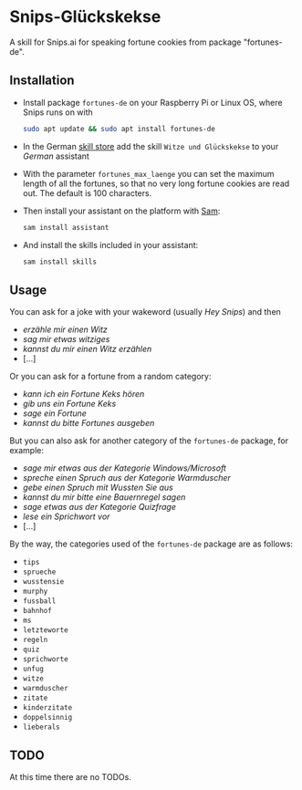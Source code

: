 # Snips-Glückskekse
A skill for Snips.ai for speaking fortune cookies from package "fortunes-de".



## Installation

- Install package `fortunes-de` on your Raspberry Pi or Linux OS, where Snips runs on with

  ```bash
  sudo apt update && sudo apt install fortunes-de
  ```

- In the German [skill store](https://console.snips.ai/) add the skill `Witze und Glückskekse` to your *German* assistant

- With the parameter `fortunes_max_laenge` you can set the maximum length of all the fortunes, so that no very long fortune cookies are read out. The default is 100 characters.

- Then install your assistant on the platform with [Sam](https://snips.gitbook.io/getting-started/installation):

  ```bash
  sam install assistant
  ```

- And install the skills included in your assistant:

  ```bash
  sam install skills
  ```

## Usage

You can ask for a joke with your wakeword (usually *Hey Snips*) and then

- *erzähle mir einen Witz*
- *sag mir etwas witziges*
- *kannst du mir einen Witz erzählen*
- [...]

Or you can ask for a fortune from a random category:

- *kann ich ein Fortune Keks hören*
- *gib uns ein Fortune Keks*
- *sage ein Fortune*
- *kannst du bitte Fortunes ausgeben*

But you can also ask for another category of the `fortunes-de` package, for example:

- *sage mir etwas aus der Kategorie Windows/Microsoft*
- *spreche einen Spruch aus der Kategorie Warmduscher*
- *gebe einen Spruch mit Wussten Sie aus*
- *kannst du mir bitte eine Bauernregel sagen*
- *sage etwas aus der Kategorie Quizfrage*
- *lese ein Sprichwort vor*
- [...]

By the way, the categories used of the `fortunes-de` package are as follows:

- `tips`
- `sprueche`
- `wusstensie`
- `murphy`
- `fussball`
- `bahnhof`
- `ms`
- `letzteworte`
- `regeln`
- `quiz`
- `sprichworte`
- `unfug`
- `witze`
- `warmduscher`
- `zitate`
- `kinderzitate`
- `doppelsinnig`
- `lieberals`

## TODO

At this time there are no TODOs.
